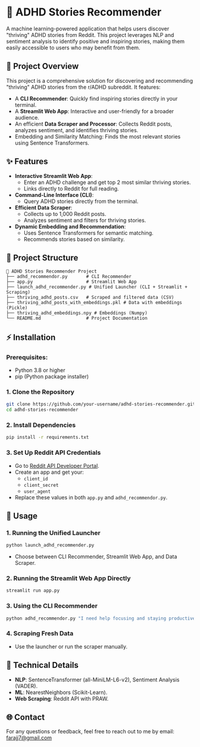 
# 🌟 ADHD Stories Recommender

A machine learning-powered application that helps users discover "thriving" ADHD stories from Reddit. This project leverages NLP and sentiment analysis to identify positive and inspiring stories, making them easily accessible to users who may benefit from them.

## 🚀 Project Overview
This project is a comprehensive solution for discovering and recommending "thriving" ADHD stories from the r/ADHD subreddit. It features:
- A **CLI Recommender**: Quickly find inspiring stories directly in your terminal.
- A **Streamlit Web App**: Interactive and user-friendly for a broader audience.
- An efficient **Data Scraper and Processor**: Collects Reddit posts, analyzes sentiment, and identifies thriving stories.
- Embedding and Similarity Matching: Finds the most relevant stories using Sentence Transformers.

## ✨ Features
- **Interactive Streamlit Web App**:
  - Enter an ADHD challenge and get top 2 most similar thriving stories.
  - Links directly to Reddit for full reading.
- **Command-Line Interface (CLI)**:
  - Query ADHD stories directly from the terminal.
- **Efficient Data Scraper**:
  - Collects up to 1,000 Reddit posts.
  - Analyzes sentiment and filters for thriving stories.
- **Dynamic Embedding and Recommendation**:
  - Uses Sentence Transformers for semantic matching.
  - Recommends stories based on similarity.

## 📁 Project Structure
```
📂 ADHD Stories Recommender Project
├── adhd_recommendor.py       # CLI Recommender
├── app.py                    # Streamlit Web App
├── launch_adhd_recommender.py # Unified Launcher (CLI + Streamlit + Scraping)
├── thriving_adhd_posts.csv   # Scraped and filtered data (CSV)
├── thriving_adhd_posts_with_embeddings.pkl # Data with embeddings (Pickle)
├── thriving_adhd_embeddings.npy # Embeddings (Numpy)
└── README.md                 # Project Documentation
```

## ⚡️ Installation
### Prerequisites:
- Python 3.8 or higher
- pip (Python package installer)

### 1. Clone the Repository
```bash
git clone https://github.com/your-username/adhd-stories-recommender.git
cd adhd-stories-recommender
```

### 2. Install Dependencies
```bash
pip install -r requirements.txt
```

### 3. Set Up Reddit API Credentials
- Go to [Reddit API Developer Portal](https://www.reddit.com/prefs/apps).
- Create an app and get your:
  - `client_id`
  - `client_secret`
  - `user_agent`
- Replace these values in both `app.py` and `adhd_recommendor.py`.

## 🚀 Usage
### 1. Running the Unified Launcher
```bash
python launch_adhd_recommender.py
```
- Choose between CLI Recommender, Streamlit Web App, and Data Scraper.

### 2. Running the Streamlit Web App Directly
```bash
streamlit run app.py
```

### 3. Using the CLI Recommender
```bash
python adhd_recommendor.py "I need help focusing and staying productive."
```

### 4. Scraping Fresh Data
- Use the launcher or run the scraper manually.

## 🔧 Technical Details
- **NLP**: SentenceTransformer (all-MiniLM-L6-v2), Sentiment Analysis (VADER).
- **ML**: NearestNeighbors (Scikit-Learn).
- **Web Scraping**: Reddit API with PRAW.

## 🌐 Contact
For any questions or feedback, feel free to reach out to me by email:
farajj7@gmail.com
